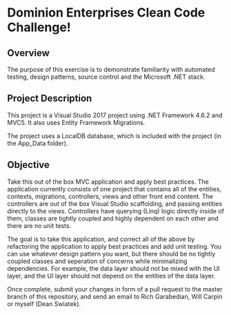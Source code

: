 Dominion Enterprises Clean Code Challenge!
=========

## Overview

The purpose of this exercise is to demonstrate familiarity with automated testing, design patterns, source control and the Microsoft .NET stack.

## Project Description

This project is a Visual Studio 2017 project using .NET Framework 4.6.2 and MVC5. It also uses Entity Framework Migrations.

The project uses a LocalDB database, which is included with the project (in the App_Data folder).

## Objective

Take this out of the box MVC application and apply best practices. The application currently consists of one project that contains all of the entities, contexts, migrations, controllers, views and other front end content. The controllers are out of the box Visual Studio scaffolding, and passing entities directly to the views. Controllers have querying (Linq) logic directly inside of them, classes are tightly coupled and highly dependent on each other and there are no unit tests.

The goal is to take this application, and correct all of the above by refactoring the application to apply best practices and add unit testing. You can use whatever design pattern you want, but there should be no tightly coupled classes and seperation of concerns while minimalizing dependencies. For example, the data layer should not be mixed with the UI layer, and the UI layer should not depend on the entities of the data layer.

Once complete, submit your changes in form of a pull request to the master branch of this repository, and send an email to Rich Garabedian, Will Carpin or myself (Dean Swiatek).
